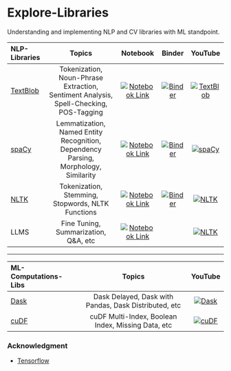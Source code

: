 # Explore-Libraries
Understanding and implementing NLP and CV libraries with ML standpoint. 

| NLP-Libraries    | Topics | Notebook      | Binder | YouTube |
| :---        | :----:       | :----:       | :----:  | :----:             |
| [TextBlob](https://textblob.readthedocs.io/en/dev/)| Tokenization, Noun-Phrase Extraction, Sentiment Analysis, Spell-Checking, POS-Tagging | [![Notebook Link](https://img.shields.io/badge/Notebook--green.svg)](https://github.com/Mayurji/Explore-Libraries/blob/main/NLP-Libraries/TextBlob.ipynb) | [![Binder](https://mybinder.org/badge_logo.svg)](https://mybinder.org/v2/gh/Mayurji/Explore-Libraries/main/?labpath=NLP-Libraries%2FTextBlob.ipynb) | [![TextBlob](https://img.shields.io/badge/YouTube-FF0000?style=for-the-badge&logo=youtube&logoColor=white)](https://youtu.be/1JnIxWSdD0Q) |
| [spaCy](https://spacy.io)| Lemmatization, Named Entity Recognition, Dependency Parsing, Morphology, Similarity | [![Notebook Link](https://img.shields.io/badge/Notebook--green.svg)](https://github.com/Mayurji/Explore-Libraries/blob/main/NLP-Libraries/spaCy.ipynb) | [![Binder](https://mybinder.org/badge_logo.svg)](https://mybinder.org/v2/gh/Mayurji/Explore-Libraries/main?labpath=%2FNLP-Libraries%2FspaCy.ipynb) | [![spaCy](https://img.shields.io/badge/YouTube-FF0000?style=for-the-badge&logo=youtube&logoColor=white)](https://youtu.be/wjAPQH_KE0k) |
| [NLTK](https://www.nltk.org/)| Tokenization, Stemming, Stopwords, NLTK Functions | [![Notebook Link](https://img.shields.io/badge/Notebook--green.svg)](https://github.com/Mayurji/Explore-Libraries/blob/main/NLP-Libraries/NLTK.ipynb) | [![Binder](https://mybinder.org/badge_logo.svg)](https://mybinder.org/v2/gh/Mayurji/Explore-Libraries/main?labpath=%2FNLP-Libraries%2FNLTK.ipynb) | [![NLTK](https://img.shields.io/badge/YouTube-FF0000?style=for-the-badge&logo=youtube&logoColor=white)](https://youtu.be/PEWvF8hVOHo) |
| LLMS | Fine Tuning, Summarization, Q&A, etc | [![Notebook Link](https://img.shields.io/badge/Notebook--green.svg)](https://github.com/Mayurji/Explore-Libraries/blob/main/LLMs/llm-1.ipynb) |  | [![NLTK](https://img.shields.io/badge/YouTube-FF0000?style=for-the-badge&logo=youtube&logoColor=white)](https://youtu.be/9DCvUKHvKcs) |


-------------------------------------------------------------------------------

| ML-Computations-Libs    | Topics | YouTube |
| :---        | :----:       | :----:             |
| [Dask](https://docs.dask.org/en/stable/)| Dask Delayed, Dask with Pandas, Dask Distributed, etc |[![Dask](https://img.shields.io/badge/YouTube-FF0000?style=for-the-badge&logo=youtube&logoColor=white)](https://www.youtube.com/playlist?list=PLVVBQldz3m5v295najN5MKBGLPgxapDfa) |
| [cuDF](https://docs.rapids.ai/api/cudf/stable/)| cuDF Multi-Index, Boolean Index, Missing Data, etc|[![cuDF](https://img.shields.io/badge/YouTube-FF0000?style=for-the-badge&logo=youtube&logoColor=white)](https://www.youtube.com/playlist?list=PLVVBQldz3m5vU6fjyLHwsYex_2Ud1124r) |


### Acknowledgment

- [Tensorflow](https://www.tensorflow.org/learn)